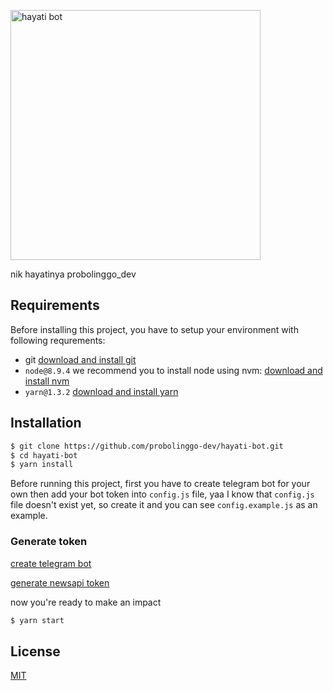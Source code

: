 <p><img width="400" src="https://scontent-sin6-1.xx.fbcdn.net/v/t1.0-9/27337338_2005560616139356_8635670197888099331_n.jpg?oh=445c791911f0bc4069cfcfddd2103af2&oe=5B1BEECB"/ alt="hayati bot"></p>
nik hayatinya probolinggo_dev

## Requirements
Before installing this project, you have to setup your environment with following requrements:
- git [download and install git](https://git-scm.com/)
- `node@8.9.4`
we recommend you to install node using nvm: [download and install nvm](https://github.com/creationix/nvm)
- `yarn@1.3.2` [download and install yarn](https://yarnpkg.com/en/)

## Installation
```bash
$ git clone https://github.com/probolinggo-dev/hayati-bot.git
$ cd hayati-bot
$ yarn install
```

Before running this project, first you have to create telegram bot for your own then add your bot token into `config.js` file, yaa I know that `config.js` file doesn't exist yet, so create it and you can see `config.example.js` as an example.

### Generate token
[create telegram bot](https://core.telegram.org/bots)

[generate newsapi token](https://newsapi.org/register)

now you're ready to make an impact
```bash
$ yarn start
```

## License

  [MIT](LICENSE)
